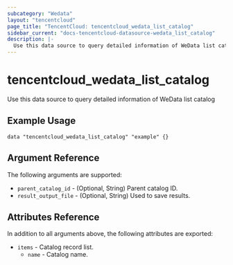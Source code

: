 ```yaml
---
subcategory: "Wedata"
layout: "tencentcloud"
page_title: "TencentCloud: tencentcloud_wedata_list_catalog"
sidebar_current: "docs-tencentcloud-datasource-wedata_list_catalog"
description: |-
  Use this data source to query detailed information of WeData list catalog
---
```


# tencentcloud_wedata_list_catalog

Use this data source to query detailed information of WeData list catalog

## Example Usage

```hcl
data "tencentcloud_wedata_list_catalog" "example" {}
```

## Argument Reference

The following arguments are supported:

* `parent_catalog_id` - (Optional, String) Parent catalog ID.
* `result_output_file` - (Optional, String) Used to save results.

## Attributes Reference

In addition to all arguments above, the following attributes are exported:

* `items` - Catalog record list.
  * `name` - Catalog name.


